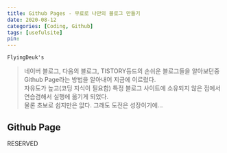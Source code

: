 ```yaml
---
title: Github Pages - 무료로 나만의 블로그 만들기
date: 2020-08-12
categories: [Coding, Github]
tags: [usefulsite]
pin:
---
```


`FlyingDeuk's`
> 네이버 블로그, 다움의 블로그, TISTORY등드의 손쉬운 블로그들을 알아보던중 Github Page라는 방법을 알아내어 지금에 이르렀다. <br>
자유도가 높고(코딩 지식이 필요함) 특정 블로그 사이트에 소유되지 않은 점에서 연습겸해서 실행에 옮기게 되었다. <br>
물론 초보로 쉽지만은 앖다. 그래도 도전은 성장이기에...<br>

## Github Page

RESERVED
